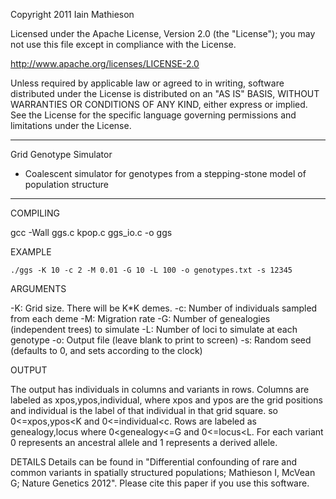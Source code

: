 Copyright 2011 Iain Mathieson

Licensed under the Apache License, Version 2.0 (the "License");
you may not use this file except in compliance with the License.
  
http://www.apache.org/licenses/LICENSE-2.0
  
Unless required by applicable law or agreed to in writing, software 
distributed under the License is distributed on an "AS IS" BASIS,
WITHOUT WARRANTIES OR CONDITIONS OF ANY KIND, either express or implied. 
See the License for the specific language governing permissions and
limitations under the License. 

***********************************************************************
Grid Genotype Simulator
- Coalescent simulator for genotypes from a
stepping-stone model of population structure

***********************************************************************

COMPILING

gcc -Wall ggs.c kpop.c ggs_io.c -o ggs

EXAMPLE

`./ggs -K 10 -c 2 -M 0.01 -G 10 -L 100 -o genotypes.txt -s 12345`

ARGUMENTS

-K: Grid size. There will be K*K demes.
-c: Number of individuals sampled from each deme
-M: Migration rate
-G: Number of genealogies (independent trees) to simulate
-L: Number of loci to simulate at each genotype
-o: Output file (leave blank to print to screen)
-s: Random seed (defaults to 0, and sets according to the clock)

OUTPUT

The output has individuals in columns and variants in rows. Columns
are labeled as xpos,ypos,individual, where xpos and ypos are the grid
positions and individual is the label of that individual in that grid
square. so 0<=xpos,ypos<K and 0<=individual<c. Rows are labeled as 
genealogy,locus where 0<genealogy<=G and 0<=locus<L. For each variant 0 
represents an ancestral allele and 1 represents a derived allele. 

DETAILS
Details can be found in "Differential confounding of rare and common 
variants in spatially structured populations; Mathieson I, McVean G;
Nature Genetics 2012". Please cite this paper if you use this software.
